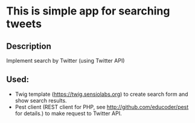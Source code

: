# This is simple app for searching tweets
## Description
Implement search by Twitter (using Twitter API)
## Used:
* Twig template (https://twig.sensiolabs.org) to create search form and show search results.
* Pest client (REST client for PHP, see http://github.com/educoder/pest for details.) to make request to Twitter API.
